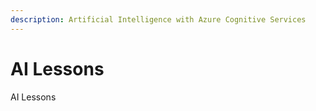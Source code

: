 ```yaml
---
description: Artificial Intelligence with Azure Cognitive Services
---
```


# AI Lessons

AI Lessons

